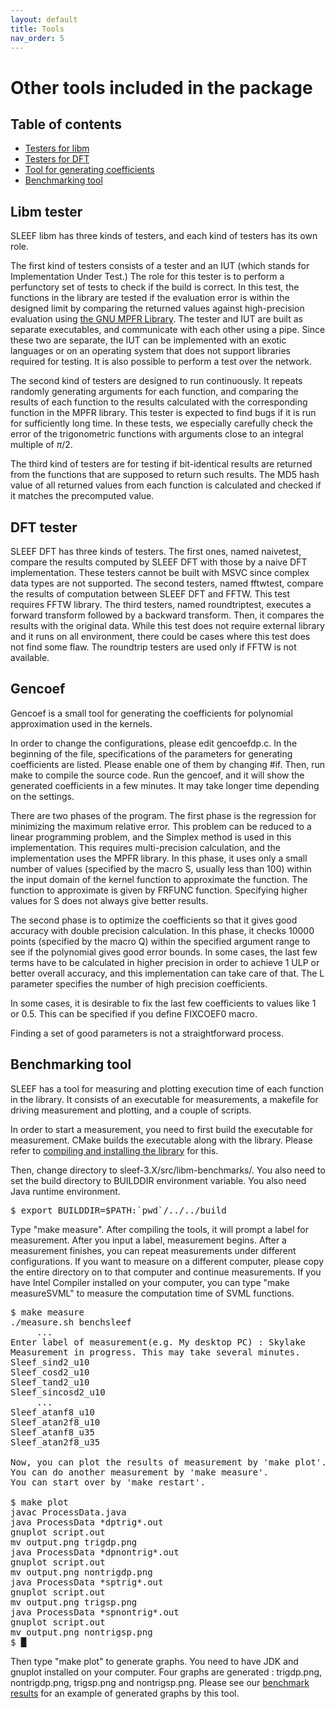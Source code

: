 ```yaml
---
layout: default
title: Tools
nav_order: 5
---
```


<h1>Other tools included in the package</h1>

<h2>Table of contents</h2>

<ul class="disc">
  <li><a href="#testerlibm">Testers for libm</a></li>
  <li><a href="#testerdft">Testers for DFT</a></li>
  <li><a href="#gencoef">Tool for generating coefficients</a></li>
  <li><a href="#benchmark">Benchmarking tool</a></li>
</ul>

<h2 id="testerlibm">Libm tester</h2>

<p class="noindent">
  SLEEF libm has three kinds of testers, and each kind of testers has
  its own role.
</p>

<p>
  The first kind of testers consists of a tester and an IUT (which
  stands for Implementation Under Test.) The role for this tester is
  to perform a perfunctory set of tests to check if the build is
  correct. In this test, the functions in the library are tested if
  the evaluation error is within the designed limit by comparing the
  returned values against high-precision evaluation
  using <a class="underlined" href="http://www.mpfr.org/">the GNU MPFR
  Library</a>. The tester and IUT are built as separate executables,
  and communicate with each other using a pipe. Since these two are
  separate, the IUT can be implemented with an exotic languages or on
  an operating system that does not support libraries required for
  testing. It is also possible to perform a test over the network.
</p>

<p>
  The second kind of testers are designed to run continuously. It
  repeats randomly generating arguments for each function, and
  comparing the results of each function to the results calculated
  with the corresponding function in the MPFR library. This tester is
  expected to find bugs if it is run for sufficiently long time. In
  these tests, we especially carefully check the error of the
  trigonometric functions with arguments close to an integral multiple
  of <i class="math">&pi;</i>/2.
</p>

<p>
  The third kind of testers are for testing if bit-identical results
  are returned from the functions that are supposed to return such
  results. The MD5 hash value of all returned values from each
  function is calculated and checked if it matches the precomputed
  value.
</p>


<h2 id="testerdft">DFT tester</h2>

<p class="noindent">
  SLEEF DFT has three kinds of testers. The first ones, named
  naivetest, compare the results computed by SLEEF DFT with those by a
  naive DFT implementation. These testers cannot be built with MSVC
  since complex data types are not supported. The second testers,
  named fftwtest, compare the results of computation between SLEEF DFT
  and FFTW. This test requires FFTW library. The third testers, named
  roundtriptest, executes a forward transform followed by a backward
  transform. Then, it compares the results with the original data.
  While this test does not require external library and it runs on all
  environment, there could be cases where this test does not find some
  flaw. The roundtrip testers are used only if FFTW is not available.
</p>


<h2 id="gencoef">Gencoef</h2>

<p class="noindent">
  Gencoef is a small tool for generating the coefficients for
  polynomial approximation used in the kernels.
</p>

<p>
  In order to change the configurations, please edit gencoefdp.c. In
  the beginning of the file, specifications of the parameters for
  generating coefficients are listed. Please enable one of them by
  changing #if. Then, run make to compile the source code. Run the
  gencoef, and it will show the generated coefficients in a few
  minutes. It may take longer time depending on the settings.
</p>

<p>
  There are two phases of the program. The first phase is the
  regression for minimizing the maximum relative error. This problem
  can be reduced to a linear programming problem, and the Simplex
  method is used in this implementation. This requires multi-precision
  calculation, and the implementation uses the MPFR library. In this
  phase, it uses only a small number of values (specified by the macro
  S, usually less than 100) within the input domain of the kernel
  function to approximate the function. The function to approximate is
  given by FRFUNC function. Specifying higher values for S does not
  always give better results.
</p>

<p>
  The second phase is to optimize the coefficients so that it gives
  good accuracy with double precision calculation. In this phase, it
  checks 10000 points (specified by the macro Q) within the specified
  argument range to see if the polynomial gives good error bounds. In
  some cases, the last few terms have to be calculated in higher
  precision in order to achieve 1 ULP or better overall accuracy, and
  this implementation can take care of that. The L parameter specifies
  the number of high precision coefficients.
</p>

<p>
  In some cases, it is desirable to fix the last few coefficients to
  values like 1 or 0.5. This can be specified if you define FIXCOEF0
  macro.
</p>

<p>
  Finding a set of good parameters is not a straightforward process.
</p>


<h2 id="benchmark">Benchmarking tool</h2>

<p class="noindent">
  SLEEF has a tool for measuring and plotting execution time of each
  function in the library. It consists of an executable for
  measurements, a makefile for driving measurement and plotting, and a
  couple of scripts.
</p>

<p>
  In order to start a measurement, you need to first build the
  executable for measurement. CMake builds the executable along with
  the library. Please refer to <a class="underlined"
  href="../user-guide/">compiling and installing the library</a> for
  this.
</p>

<p>
  Then, change directory to sleef-3.X/src/libm-benchmarks/. You also
  need to set the build directory to BUILDDIR environment
  variable. You also need Java runtime environment.
</p>

<pre class="command">$ export BUILDDIR=$PATH:`pwd`/../../build</pre>

<p>
  Type "make measure". After compiling the tools, it will prompt a
  label for measurement. After you input a label, measurement
  begins. After a measurement finishes, you can repeat measurements
  under different configurations. If you want to measure on a
  different computer, please copy the entire directory on to that
  computer and continue measurements. If you have Intel Compiler
  installed on your computer, you can type "make measureSVML" to
  measure the computation time of SVML functions.
</p>

<pre class="command">$ make measure
./measure.sh benchsleef
     ...
Enter label of measurement(e.g. My desktop PC) : Skylake
Measurement in progress. This may take several minutes.
Sleef_sind2_u10
Sleef_cosd2_u10
Sleef_tand2_u10
Sleef_sincosd2_u10
     ...
Sleef_atanf8_u10
Sleef_atan2f8_u10
Sleef_atanf8_u35
Sleef_atan2f8_u35

Now, you can plot the results of measurement by 'make plot'.
You can do another measurement by 'make measure'.
You can start over by 'make restart'.

$ make plot
javac ProcessData.java
java ProcessData *dptrig*.out
gnuplot script.out
mv output.png trigdp.png
java ProcessData *dpnontrig*.out
gnuplot script.out
mv output.png nontrigdp.png
java ProcessData *sptrig*.out
gnuplot script.out
mv output.png trigsp.png
java ProcessData *spnontrig*.out
gnuplot script.out
mv output.png nontrigsp.png
$ &block;</pre>

<p>
  Then type "make plot" to generate graphs. You need to have JDK and
  gnuplot installed on your computer. Four graphs are generated :
  trigdp.png, nontrigdp.png, trigsp.png and nontrigsp.png. Please see our
  <a class="underlined" href="../performance/">benchmark results</a>
  for an example of generated graphs by this tool.
</p>

